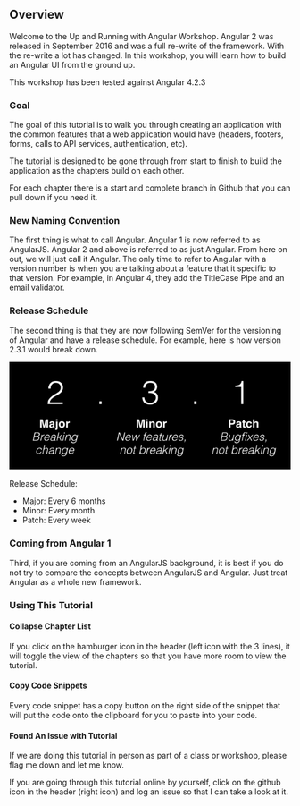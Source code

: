 ## Overview

Welcome to the Up and Running with Angular Workshop.  Angular 2 was released in September 2016 and was a full re-write of the framework.  With the re-write a lot has changed.   In this workshop, you will learn how to build an Angular UI from the ground up.  

<div class="alert alert-danger" role="alert">This workshop has been tested against Angular 4.2.3</div>

### Goal

The goal of this tutorial is to walk you through creating an application with the common features that a web application would have (headers, footers, forms, calls to API services, authentication, etc).  

The tutorial is designed to be gone through from start to finish to build the application as the chapters build on each other.  

For each chapter there is a start and complete branch in Github that you can pull down if you need it.  

### New Naming Convention

The first thing is what to call Angular.  Angular 1 is now referred to as AngularJS.  Angular 2 and above is referred to as just Angular.  From here on out, we will just call it Angular.  The only time to refer to Angular with a version number is when you are talking about a feature that it specific to that version.  For example, in Angular 4, they add the TitleCase Pipe and an email validator.

### Release Schedule

The second thing is that they are now following SemVer for the versioning of Angular and have a release schedule.  For example, here is how version 2.3.1 would break down.

![SemVer](images/semver.png)

Release Schedule:

* Major: Every 6 months
* Minor: Every month
* Patch: Every week

### Coming from Angular 1

Third, if you are coming from an AngularJS background, it is best if you do not try to compare the concepts between AngularJS and Angular.  Just treat Angular as a whole new framework.  

### Using This Tutorial

#### Collapse Chapter List

If you click on the hamburger icon in the header (left icon with the 3 lines), it will toggle the view of the chapters so that you have more room to view the tutorial.

#### Copy Code Snippets

Every code snippet has a copy button on the right side of the snippet that will put the code onto the clipboard for you to paste into your code.

#### Found An Issue with Tutorial

If we are doing this tutorial in person as part of a class or workshop, please flag me down and let me know.

If you are going through this tutorial online by yourself, click on the github icon in the header (right icon) and log an issue so that I can take a look at it.
